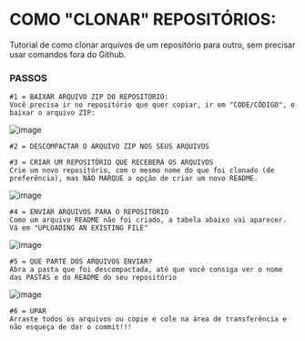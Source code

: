 # COMO "CLONAR" REPOSITÓRIOS:
Tutorial de como clonar arquivos de um repositório para outro, sem precisar usar comandos fora do Github.

### PASSOS
~~~
#1 = BAIXAR ARQUIVO ZIP DO REPOSITÓRIO:
Você precisa ir no repositório que quer copiar, ir em "CODE/CÓDIGO", e baixar o arquivo ZIP:
~~~
![image](https://user-images.githubusercontent.com/125154278/233844317-c2271763-85d2-43f4-a775-a551ff733f39.png)

~~~
#2 = DESCOMPACTAR O ARQUIVO ZIP NOS SEUS ARQUIVOS

#3 = CRIAR UM REPOSITÓRIO QUE RECEBERÁ OS ARQUIVOS
Crie um novo repositório, com o mesmo nome do que foi clonado (de preferência), mas NÃO MARQUE a opção de criar um novo README.
~~~

![image](https://user-images.githubusercontent.com/125154278/233844544-70ffdc65-cdaf-4c49-b0c1-0eaef9e18cb6.png)

~~~
#4 = ENVIAR ARQUIVOS PARA O REPOSITÓRIO
Como um arquivo README não foi criado, a tabela abaixo vai aparecer. Vá em "UPLOADING AN EXISTING FILE"
~~~
![image](https://user-images.githubusercontent.com/125154278/233844815-dff38ad4-e88a-4dbb-a3ae-5d2cf02a196b.png)
~~~
#5 = QUE PARTE DOS ARQUIVOS ENVIAR?
Abra a pasta que foi descompactada, até que você consiga ver o nome das PASTAS e do README do seu repositório
~~~
![image](https://user-images.githubusercontent.com/125154278/233844963-fd685595-571b-410c-be1d-96bdd0edb415.png)
~~~
#6 = UPAR
Arraste todos os arquivos ou copie e cole na área de transferência e não esqueça de dar o commit!!!
~~~
